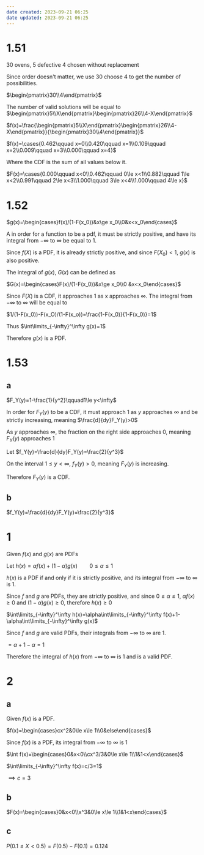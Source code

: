 ```yaml
---
date created: 2023-09-21 06:25
date updated: 2023-09-21 06:25
---
```


# 1.51

30 ovens, 5 defective
4 chosen without replacement

Since order doesn't matter, we use 30 choose 4 to get the number of possibilities.

$\begin{pmatrix}30\\4\end{pmatrix}$

The number of valid solutions will be equal to $\begin{pmatrix}5\\X\end{pmatrix}\begin{pmatrix}26\\4-X\end{pmatrix}$

$f(x)=\frac{\begin{pmatrix}5\\X\end{pmatrix}\begin{pmatrix}26\\4-X\end{pmatrix}}{\begin{pmatrix}30\\4\end{pmatrix}}$

$f(x)=\cases{0.462\qquad x=0\\0.420\qquad x=1\\0.109\qquad x=2\\0.009\qquad x=3\\0.000\qquad x=4}$

Where the CDF is the sum of all values below it.

$F(x)=\cases{0.000\qquad x<0\\0.462\qquad 0\le x<1\\0.882\qquad 1\le x<2\\0.991\qquad 2\le x<3\\1.000\qquad 3\le x<4\\1.000\qquad 4\le x}$

# 1.52

$g(x)=\begin{cases}f(x)/(1-F(x_0))&x\ge x_0\\0&x<x_0\end{cases}$

A in order for a function to be a pdf, it must be strictly positive, and have its integral from $-\infty$ to $\infty$ be equal to 1.

Since $f(X)$ is a PDF, it is already strictly positive, and since $F(X_0)<1$, $g(x)$ is also positive.

The integral of $g(x)$, $G(x)$ can be defined as

$G(x)=\begin{cases}F(x)/(1-F(x_0))&x\ge x_0\\0 &x<x_0\end{cases}$

Since $F(X)$ is a CDF, it approaches 1 as x approaches $\infty$. The integral from $-\infty$ to $\infty$ will be equal to

$1/(1-F(x_0))-F(x_O)/(1-F(x_o))=\frac{1-F(x_0)}{1-F(x_0)}=1$

Thus $\int\limits_{-\infty}^\infty g(x)=1$

Therefore $g(x)$ is a PDF.

# 1.53

## a

$F_Y(y)=1-\frac{1}{y^2}\qquad1\le y<\infty$

In order for $F_Y(y)$ to be a CDF, it must approach 1 as $y$ approaches $\infty$ and be strictly increasing, meaning $\frac{d}{dy}F_Y(y)>0$

As $y$ approaches $\infty$, the fraction on the right side approaches 0, meaning $F_Y(y)$ approaches 1

Let $f_Y(y)=\frac{d}{dy}F_Y(y)=\frac{2}{y^3}$ 

On the interval $1\le y<\infty$, $f_Y(y)>0$, meaning $F_Y(y)$ is increasing.

Therefore $F_Y(y)$ is a CDF.

## b

$f_Y(y)=\frac{d}{dy}F_Y(y)=\frac{2}{y^3}$ 

# 1

Given $f(x)$ and $g(x)$ are PDFs

Let $h(x)=\alpha f(x)+(1-\alpha)g(x)\qquad0\le\alpha\le1$

$h(x)$ is a PDF if and only if it is strictly positive, and its integral from $-\infty$ to $\infty$ is 1.

Since $f$ and $g$ are PDFs, they are strictly positive, and since $0\le\alpha\le1$, $\alpha f(x)\ge0$ and $(1-\alpha)g(x)\ge0$, therefore $h(x)\ge0$

$\int\limits_{-\infty}^\infty h(x)=\alpha\int\limits_{-\infty}^\infty f(x)+1-\alpha\int\limits_{-\infty}^\infty g(x)$

Since $f$ and $g$ are valid PDFs, their integrals from $-\infty$ to $\infty$ are 1.

$=\alpha+1-\alpha=1$

Therefore the integral of $h(x)$ from $-\infty$ to $\infty$ is 1 and is a valid PDF.

# 2

## a

Given $f(x)$ is a PDF.

$f(x)=\begin{cases}cx^2&0\le x\le 1\\0&else\end{cases}$

Since $f(x)$ is a PDF, its integral from $-\infty$ to $\infty$ is 1

$\int f(x)=\begin{cases}0&x<0\\cx^3/3&0\le x\le 1\\1&1<x\end{cases}$

$\int\limits_{-\infty}^\infty f(x)=c/3=1$

$\implies c=3$

## b

$F(x)=\begin{cases}0&x<0\\x^3&0\le x\le 1\\1&1<x\end{cases}$

## c

$P(0.1\le X<0.5)=F(0.5)-F(0.1)=0.124$